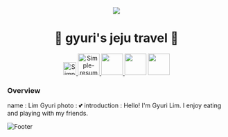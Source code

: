 <div align="middle">
    <img src="https://user-images.githubusercontent.com/108508273/177024303-8001cf09-5bcd-4999-969d-60b82995a163.jpeg">
</div>

<h1 align="center"> 🍊 gyuri's jeju travel 🍊</h1>

<p align="center">
  	<a href="https://www.instagram.com/gg.__.yul/">
    	<img src="https://user-images.githubusercontent.com/108508273/177026130-2be6d81f-d24c-45e2-b6ef-5f6a42d8fb27.png" width = '30' height='30'
	alt="Simple-resume is released under the instagram license." />
  	</a>
        <a href="https://www.instagram.com/p/CfYU-ooJBZ3/"> 
	<img src="https://user-images.githubusercontent.com/108508273/177027038-dbc520fb-cb56-401b-ab62-d8726a45d506.JPG" width ='50' height='50'
	alt="Simple-resume is released under the instagram license." />
	</a>
	<a href="https://www.instagram.com/p/CfYbo78p5oP/">
	<img src="https://user-images.githubusercontent.com/108508273/177027389-6998d616-f1b4-4ffe-be16-15146df63f5c.jpg" width='50' height='50'> 
	</a>
	<a href="https://www.instagram.com/p/CfbGPLwpaDk/">
	<img src="https://user-images.githubusercontent.com/108508273/177027457-2bd23789-3322-46f3-bf06-d04a8b6a88d7.jpg" width='50' height='50' ></a>
   <a href="https://www.instagram.com/p/B8DCbCgB9RE/">
  <img src="https://user-images.githubusercontent.com/108508273/177027479-74ba5c9d-c4ad-4dde-a466-ea7c67a94795.JPG" width='50' height='50' >
  </a>
</p>


### Overview
 name : Lim Gyuri 
 photo : 💕
 introduction : Hello! I'm Gyuri Lim. I enjoy eating and playing with my friends. 




![Footer](https://capsule-render.vercel.app/api?type=waving&color=auto&height=200&section=footer)
